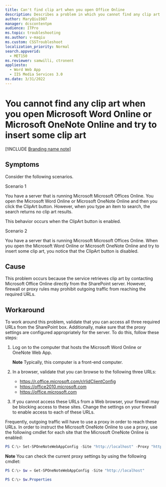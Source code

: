 ```yaml
---
title: Can't find clip art when you open Office Online
description: Describes a problem in which you cannot find any clip art when you open Microsoft OneNote Online and try to insert a clip art whether the ClipArt button is disabled or enabled.
author: MaryQiu1987
manager: dcscontentpm
audience: ITPro
ms.topic: troubleshooting
ms.author: v-maqiu
ms.custom: CSSTroubleshoot
localization_priority: Normal
search.appverid: 
  - MET150
ms.reviewer: samwilli, ctronent
appliesto: 
  - Word Web App
  - IIS Media Services 3.0
ms.date: 3/31/2022
---
```


# You cannot find any clip art when you open Microsoft Word Online or Microsoft OneNote Online and try to insert some clip art

[!INCLUDE [Branding name note](../../../includes/branding-name-note.md)]

## Symptoms

Consider the following scenarios.

Scenario 1

You have a server that is running Microsoft Microsoft Offices Online. You open the Microsoft Word Online or Microsoft OneNote Online and then you click the ClipArt button. However, when you type an item to search, the search returns no clip art results.

This behavior occurs when the ClipArt button is enabled.

Scenario 2

You have a server that is running Microsoft Microsoft Offices Online. When you open the Microsoft Word Online or Microsoft OneNote Online and try to insert some clip art, you notice that the ClipArt button is disabled. 

## Cause

This problem occurs because the service retrieves clip art by contacting Microsoft Office Online directly from the SharePoint server. However, firewall or proxy rules may prohibit outgoing traffic from reaching the required URLs.

## Workaround

To work around this problem, validate that you can access all three required URLs from the SharePoint box. Additionally, make sure that the proxy settings are configured appropriately for the server. To do this, follow these steps: 

1. Log on to the computer that hosts the Microsoft Word Online or OneNote Web App.

   **Note** Typically, this computer is a front-end computer.   
2. In a browser, validate that you can browse to the following three URLs:
   - https://r.office.microsoft.com/r/rlidClientConfig   
   - https://office2010.microsoft.com    
   - https://office.microsoft.com   
   
3. If you cannot access these URLs from a Web browser, your firewall may be blocking access to these sites. Change the settings on your firewall to enable access to each of these URLs.    

Frequently, outgoing traffic will have to use a proxy in order to reach these URLs. In order to instruct the Microsoft OneNote Online to use a proxy, use the following cmdlet for each site that the Microsoft OneNote Online is enabled:

```powershell
PS C:\> Set-SPOneNoteWebAppConfig -Site "http://localhost" -Proxy "http://myproxyURL"
```
**Note** You can check the current proxy settings by using the following cmdlet:

```powershell
PS C:\> $w = Get-SPOneNoteWebAppConfig -Site "http://localhost"

PS C:\> $w.Properties
```